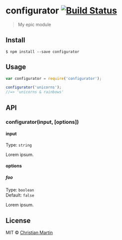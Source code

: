 # configurator [![Build Status](https://travis-ci.org/cmartin81/configurator.svg?branch=master)](https://travis-ci.org/cmartin81/configurator)

> My epic module


## Install

```
$ npm install --save configurator
```


## Usage

```js
var configurator = require('configurator');

configurator('unicorns');
//=> 'unicorns & rainbows'
```


## API

### configurator(input, [options])

#### input

Type: `string`

Lorem ipsum.

#### options

##### foo

Type: `boolean`  
Default: `false`

Lorem ipsum.


## License

MIT © [Christian Martin](https://github.com/cmartin81)
